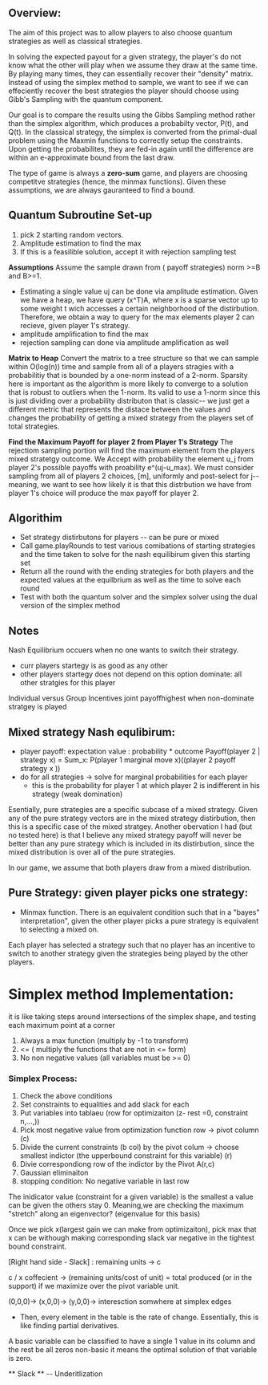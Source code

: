 ## Overview:
The aim of this project was to allow players to also choose quantum strategies as well as classical strategies. 

In solving the expected payout for a given strategy, the player's do not know what the other will play when we assume they draw at the same time. By playing many times, they can essentially recover their "density" matrix. Instead of using the simplex method to sample, we want to see if we can effeciently recover the best strategies the player should choose using Gibb's Sampling with the quantum component. 

Our goal is to compare the results using the Gibbs Sampling method rather than the simplex algorithm, which produces a probabilty vector, P(t), and Q(t). In the classical strategy, the simplex is converted from the primal-dual problem using the Maxmin functions to correctly setup the constraints. Upon getting the probabilites, they are fed-in again until the difference are within an e-approximate bound from the last draw. 

The type of game is always a **zero-sum** game, and players are choosing competitve strategies (hence, the minmax functions). Given these assumptions, we are always gauranteed to find a bound. 


## Quantum Subroutine Set-up 
1. pick 2 starting random vectors.
2. Amplitude estimation to find the max 
3. If this is a feasilible solution, accept it with rejection sampling test

**Assumptions**
 Assume the sample drawn from ( payoff strategies) norm >=B and B>=1.
 - Estimating a single value uj can be done via amplitude estimation. Given we have a heap, we have query (x^T)A, where x is a sparse vector up to some weight t wich accesses a certain neighborhood of the distirbution. Therefore, we obtain a way to query for the max elements player 2 can recieve, given player 1's strategy.
 - amplitude amplification to find the max
 - rejection sampling can done via amplitude amplification as well

**Matrix to Heap**
Convert the matrix to a tree structure so that we can sample within O(log(n)) time and sample from all of a players stragies with
a probabilitiy that is bounded by a one-norm instead of a 2-norm. Sparsity here is important as the algorithm is more likely to converge to a solution that is robust to outliers when the 1-norm. Its valid to use a 1-norm since this is just dividing over a probability distributon that is classic-- we just get a different metric that represents the distace between the values and changes the probability of getting a mixed strategy from the players set of total strategies.

**Find the Maximum Payoff for player 2 from Player 1's Strategy**
The rejectiom sampling portion will find the maximum element from the players mixed stratetgy outcome. We Accept with probability the element u_j from player 2's possible payoffs with proability e^(uj-u_max). We must consider sampling from all of players 2 choices, [m], uniformly and post-select for j-- meaning, we want to see how likely it is that this distrbution we have from player 1's choice will produce the max payoff for player 2.


## Algorithim
- Set strategy distirbutons for players -- can be pure or mixed
- Call game.playRounds to test various comibations of starting strategies and the time taken to solve for the nash equilibirum given this starting set
- Return all the round with the ending strategies for both players and the expected values at the equilbrium as well as the time to solve each round
- Test with both the quantum solver and the simplex solver using the dual version of the simplex method


## Notes
Nash Equilibrium occuers when no one wants to switch their strategy.
- curr players startegy is as good as any other 
- other players startegy does not depend on this option
dominate: all other stratgies for this player

Individual versus Group Incentives
joint payoffhighest when non-dominate stratgey is played

## Mixed strategy Nash equlibirum:
- player payoff: expectation value : probability * outcome
Payoff(player 2 | strategy x) = Sum_x: P(player 1 marginal move x)((player 2 payoff strategy x ))
- do for all strategies -> solve for marginal probabilities for each player
    - this is the probability for player 1  at which player 2 is indifferent in his strategy (weak domination)

Esentially, pure strategies are a specific subcase of a mixed strategy. Given any of the pure strategy vectors are in the mixed strategy distirbution, then this is a specific case of the mixed stratgey. Another obervation I had (but no tested here) is that I believe any mixed strategy payoff will never be better than any pure strategy which is included in its distirbution, since the mixed distribution is over all of the pure strategies. 

In our game, we assume that both players draw from a mixed distribution.

## Pure Strategy: given player picks one strategy:
- Minmax function. There is an equivalent condition such that in a "bayes" interpretation", given the other player picks a pure strategy is equivalent to selecting a mixed on. 

Each player has selected a strategy such that no player has an incentive to switch to another strategy given the strategies being played by the other players.

# Simplex method Implementation:
it is like taking steps around intersections of the simplex shape, and testing each maximum point at a corner
1. Always a max function (multiply by -1 to transform)
2. <= ( multiply the functions that are not in <= form)
3. No non negative values (all variables must be >= 0)

### Simplex Process:
1. Check the above conditions
2. Set constraints to equalities and add slack for each
3. Put variables into tablaeu (row for optimizaiton (z- rest =0, constraint n,...,))
4. Pick most negative value from optimization function row -> pivot column (c)
5. Divide the current constraints (b col) by the pivot colum -> choose smallest indictor (the upperbound constraint for this variable) (r)
6. Divie correspondiong row of the indictor by the Pivot A(r,c)
7. Gaussian eliminaiton
8. stopping condition: No negative variable in last row

The inidicator value (constraint for a given variable) is the smallest a value can be given the others stay 0. Meaning,we are checking the maximum "stretch" along an eigenvector? (eigenvalue for this basis)

Once we pick x(largest gain we can make from optimizaiton), pick max that x can be withough making corresponding slack var negative
in the tightest bound constraint.

[Right hand side - Slack] : remaining units -> c

c / x coffecient -> (remaining units/cost of unit) = total produced (or in the support) if we maximize over the pivot variable unit.

(0,0,0)-> (x,0,0)-> (y,0,0)-> interesction somwhere at simplex edges
- Then, every element in the table is the rate of change. Essentially, this is like finding partial derivatives.


A basic variable can be classified to have a single 1 value in its column and the rest be all zeros
non-basic it means the optimal solution of that variable is zero. 

** Slack ** -- Underitlization 